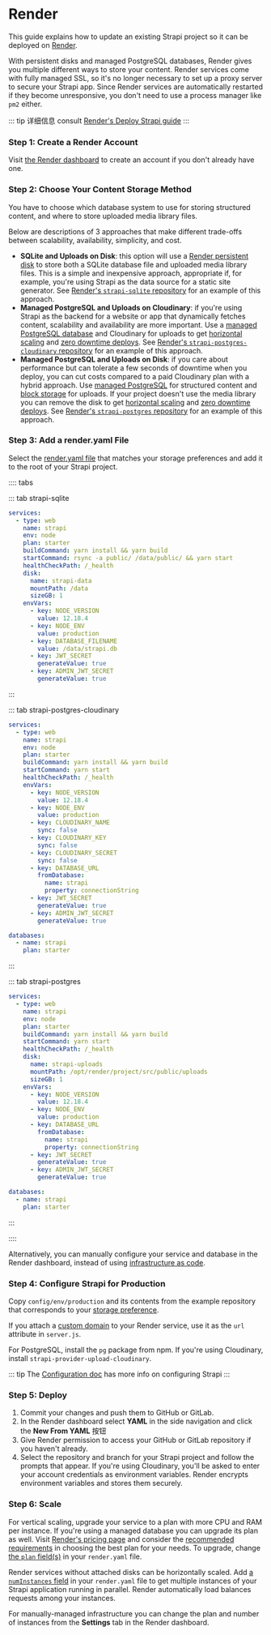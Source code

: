 # Render

This guide explains how to update an existing Strapi project so it can be deployed on [Render](https://render.com).

With persistent disks and managed PostgreSQL databases, Render gives you multiple different ways to store your content. Render services come with fully managed SSL, so it's no longer necessary to set up a proxy server to secure your Strapi app. Since Render services are automatically restarted if they become unresponsive, you don't need to use a process manager like `pm2` either.

::: tip
详细信息 consult [Render's Deploy Strapi guide](https://render.com/docs/deploy-strapi)
:::

### Step 1: Create a Render Account

Visit [the Render dashboard](https://dashboard.render.com) to create an account if you don't already have one.

### Step 2: Choose Your Content Storage Method

You have to choose which database system to use for storing structured content, and where to store uploaded media library files.

Below are descriptions of 3 approaches that make different trade-offs between scalability, availability, simplicity, and cost.

- **SQLite and Uploads on Disk**: this option will use a [Render persistent disk](https://render.com/docs/disks) to store both a SQLite database file and uploaded media library files. This is a simple and inexpensive approach, appropriate if, for example, you're using Strapi as the data source for a static site generator. See [Render's `strapi-sqlite` repository](https://github.com/render-examples/strapi-sqlite) for an example of this approach.
- **Managed PostgreSQL and Uploads on Cloudinary**: if you're using Strapi as the backend for a website or app that dynamically fetches content, scalability and availability are more important. Use a [managed PostgreSQL database](https://render.com/docs/databases) and Cloudinary for uploads to get [horizontal scaling](#step-6-scale) and [zero downtime deploys](https://render.com/docs/zero-downtime-deploys). See [Render's `strapi-postgres-cloudinary` repository](https://github.com/render-examples/strapi-postgres-cloudinary) for an example of this approach.
- **Managed PostgreSQL and Uploads on Disk**: if you care about performance but can tolerate a few seconds of downtime when you deploy, you can cut costs compared to a paid Cloudinary plan with a hybrid approach. Use [managed PostgreSQL](https://render.com/docs/databases) for structured content and [block storage](https://render.com/docs/disks) for uploads. If your project doesn't use the media library you can remove the disk to get [horizontal scaling](#step-6-scale) and [zero downtime deploys](https://render.com/docs/zero-downtime-deploys). See [Render's `strapi-postgres` repository](https://github.com/render-examples/strapi-postgres) for an example of this approach.

### Step 3: Add a render.yaml File

Select the [render.yaml file](https://render.com/docs/yaml-spec) that matches your storage preferences and add it to the root of your Strapi project.

:::: tabs

::: tab strapi-sqlite

```yaml
services:
  - type: web
    name: strapi
    env: node
    plan: starter
    buildCommand: yarn install && yarn build
    startCommand: rsync -a public/ /data/public/ && yarn start
    healthCheckPath: /_health
    disk:
      name: strapi-data
      mountPath: /data
      sizeGB: 1
    envVars:
      - key: NODE_VERSION
        value: 12.18.4
      - key: NODE_ENV
        value: production
      - key: DATABASE_FILENAME
        value: /data/strapi.db
      - key: JWT_SECRET
        generateValue: true
      - key: ADMIN_JWT_SECRET
        generateValue: true
```

:::

::: tab strapi-postgres-cloudinary

```yaml
services:
  - type: web
    name: strapi
    env: node
    plan: starter
    buildCommand: yarn install && yarn build
    startCommand: yarn start
    healthCheckPath: /_health
    envVars:
      - key: NODE_VERSION
        value: 12.18.4
      - key: NODE_ENV
        value: production
      - key: CLOUDINARY_NAME
        sync: false
      - key: CLOUDINARY_KEY
        sync: false
      - key: CLOUDINARY_SECRET
        sync: false
      - key: DATABASE_URL
        fromDatabase:
          name: strapi
          property: connectionString
      - key: JWT_SECRET
        generateValue: true
      - key: ADMIN_JWT_SECRET
        generateValue: true

databases:
  - name: strapi
    plan: starter
```

:::

::: tab strapi-postgres

```yaml
services:
  - type: web
    name: strapi
    env: node
    plan: starter
    buildCommand: yarn install && yarn build
    startCommand: yarn start
    healthCheckPath: /_health
    disk:
      name: strapi-uploads
      mountPath: /opt/render/project/src/public/uploads
      sizeGB: 1
    envVars:
      - key: NODE_VERSION
        value: 12.18.4
      - key: NODE_ENV
        value: production
      - key: DATABASE_URL
        fromDatabase:
          name: strapi
          property: connectionString
      - key: JWT_SECRET
        generateValue: true
      - key: ADMIN_JWT_SECRET
        generateValue: true

databases:
  - name: strapi
    plan: starter
```

:::

::::

Alternatively, you can manually configure your service and database in the Render dashboard, instead of using [infrastructure as code](https://render.com/docs/infrastructure-as-code).

### Step 4: Configure Strapi for Production

Copy `config/env/production` and its contents from the example repository that corresponds to your [storage preference](#step-2-choose-your-content-storage-method).

If you attach a [custom domain](https://render.com/docs/custom-domains) to your Render service, use it as the `url` attribute in `server.js`.

For PostgreSQL, install the `pg` package from npm. If you're using Cloudinary, install `strapi-provider-upload-cloudinary`.

::: tip
The [Configuration doc](/developer-docs/latest/setup-deployment-guides/configurations.md) has more info on configuring Strapi
:::

### Step 5: Deploy

1. Commit your changes and push them to GitHub or GitLab.
2. In the Render dashboard select **YAML** in the side navigation and click the **New From YAML** 按钮
3. Give Render permission to access your GitHub or GitLab repository if you haven't already.
4. Select the repository and branch for your Strapi project and follow the prompts that appear. If you're using Cloudinary, you'll be asked to enter your account credentials as environment variables. Render encrypts environment variables and stores them securely.

### Step 6: Scale

For vertical scaling, upgrade your service to a plan with more CPU and RAM per instance. If you're using a managed database you can upgrade its plan as well. Visit [Render's pricing page](https://render.com/pricing) and consider the [recommended requirements](/developer-docs/latest/setup-deployment-guides/deployment.md#recommended-requirements) in choosing the best plan for your needs. To upgrade, change [the `plan` field(s)](https://render.com/docs/yaml-spec#plans) in your `render.yaml` file.

Render services without attached disks can be horizontally scaled. Add [a `numInstances` field](https://render.com/docs/yaml-spec#number-of-instances) in your `render.yaml` file to get multiple instances of your Strapi application running in parallel. Render automatically load balances requests among your instances.

For manually-managed infrastructure you can change the plan and number of instances from the **Settings** tab in the Render dashboard.
